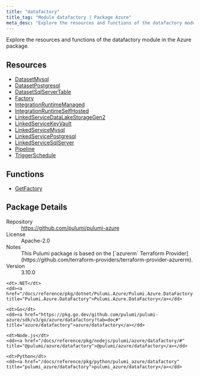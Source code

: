 ```yaml
---
title: "datafactory"
title_tag: "Module datafactory | Package Azure"
meta_desc: "Explore the resources and functions of the datafactory module in the Azure package."
---
```


<!-- WARNING: this file was generated by Pulumi Docs Generator. -->
<!-- Do not edit by hand unless you're certain you know what you are doing! -->

Explore the resources and functions of the datafactory module in the Azure package.

<h2 id="resources">Resources</h2>
<ul class="api">
    <li><a href="datasetmysql" title="DatasetMysql"><span class="symbol resource"></span>DatasetMysql</a></li>
    <li><a href="datasetpostgresql" title="DatasetPostgresql"><span class="symbol resource"></span>DatasetPostgresql</a></li>
    <li><a href="datasetsqlservertable" title="DatasetSqlServerTable"><span class="symbol resource"></span>DatasetSqlServerTable</a></li>
    <li><a href="factory" title="Factory"><span class="symbol resource"></span>Factory</a></li>
    <li><a href="integrationruntimemanaged" title="IntegrationRuntimeManaged"><span class="symbol resource"></span>IntegrationRuntimeManaged</a></li>
    <li><a href="integrationruntimeselfhosted" title="IntegrationRuntimeSelfHosted"><span class="symbol resource"></span>IntegrationRuntimeSelfHosted</a></li>
    <li><a href="linkedservicedatalakestoragegen2" title="LinkedServiceDataLakeStorageGen2"><span class="symbol resource"></span>LinkedServiceDataLakeStorageGen2</a></li>
    <li><a href="linkedservicekeyvault" title="LinkedServiceKeyVault"><span class="symbol resource"></span>LinkedServiceKeyVault</a></li>
    <li><a href="linkedservicemysql" title="LinkedServiceMysql"><span class="symbol resource"></span>LinkedServiceMysql</a></li>
    <li><a href="linkedservicepostgresql" title="LinkedServicePostgresql"><span class="symbol resource"></span>LinkedServicePostgresql</a></li>
    <li><a href="linkedservicesqlserver" title="LinkedServiceSqlServer"><span class="symbol resource"></span>LinkedServiceSqlServer</a></li>
    <li><a href="pipeline" title="Pipeline"><span class="symbol resource"></span>Pipeline</a></li>
    <li><a href="triggerschedule" title="TriggerSchedule"><span class="symbol resource"></span>TriggerSchedule</a></li>
</ul>

<h2 id="functions">Functions</h2>
<ul class="api">
    <li><a href="getfactory" title="GetFactory"><span class="symbol function"></span>GetFactory</a></li>
</ul>

<h2 id="package-details">Package Details</h2>
<dl class="package-details">
	<dt>Repository</dt>
	<dd><a href="https://github.com/pulumi/pulumi-azure">https://github.com/pulumi/pulumi-azure</a></dd>
	<dt>License</dt>
	<dd>Apache-2.0</dd>
	<dt>Notes</dt>
	<dd>This Pulumi package is based on the [`azurerm` Terraform Provider](https://github.com/terraform-providers/terraform-provider-azurerm).</dd>
	<dt>Version</dt>
	<dd>3.10.0</dd>
</dl>



<dl class="tabular">

    <dt>.NET</dt>
    <dd><a href="/docs/reference/pkg/dotnet/Pulumi.Azure/Pulumi.Azure.DataFactory.html" title="Pulumi.Azure.DataFactory">Pulumi.Azure.DataFactory</a></dd>

    <dt>Go</dt>
    <dd><a href="https://pkg.go.dev/github.com/pulumi/pulumi-azure/sdk/v3/go/azure/datafactory?tab=doc#" title="azure/datafactory">azure/datafactory</a></dd>

    <dt>Node.js</dt>
    <dd><a href="/docs/reference/pkg/nodejs/pulumi/azure/datafactory/#" title="@pulumi/azure/datafactory">@pulumi/azure/datafactory</a></dd>

    <dt>Python</dt>
    <dd><a href="/docs/reference/pkg/python/pulumi_azure/datafactory" title="pulumi_azure/datafactory">pulumi_azure/datafactory</a></dd>

</dl>

